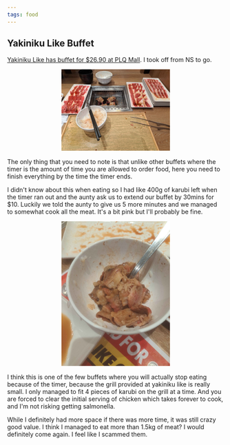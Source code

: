 ```yaml
---
tags: food
---
```


## Yakiniku Like Buffet

[Yakiniku Like has buffet for $26.90 at PLQ Mall](https://www.instagram.com/p/DAgO48OKFhU/). I took off from NS to go.

<center>
  <img src="/media/yknk2.jpg" width="50%">
</center>

The only thing that you need to note is that unlike other buffets where the timer is the amount of time you are allowed to order food, here you need to finish everything by the time the timer ends.

I didn't know about this when eating so I had like 400g of karubi left when the timer ran out and the aunty ask us to extend our buffet by 30mins for $10. Luckily we told the aunty to give us 5 more minutes and we managed to somewhat cook all the meat. It's a bit pink but I'll probably be fine.

<center>
  <img src="/media/yknk1.jpg" width="50%">
</center>

I think this is one of the few buffets where you will actually stop eating because of the timer, because the grill provided at yakiniku like is really small. I only managed to fit 4 pieces of karubi on the grill at a time. And you are forced to clear the initial serving of chicken which takes forever to cook, and I'm not risking getting salmonella.

While I definitely had more space if there was more time, it was still crazy good value. I think I managed to eat more than 1.5kg of meat? I would definitely come again. I feel like I scammed them.
